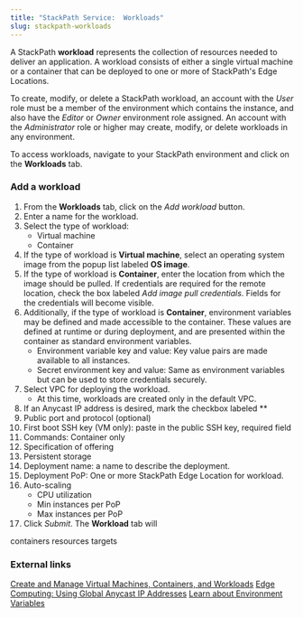 ```yaml
---
title: "StackPath Service:  Workloads"
slug: stackpath-workloads
---
```



A StackPath **workload** represents the collection of resources needed to deliver an application.  A workload consists of either a single virtual machine or a container that can be deployed to one or more of StackPath's Edge Locations.  

To create, modify, or delete a StackPath workload, an account with the *User* role must be a member of the environment which contains the instance, and also have the *Editor* or *Owner* environment role assigned.  An account with the *Administrator* role or higher may create, modify, or delete workloads in any environment.

To access workloads, navigate to your StackPath environment and click on the **Workloads** tab.

### Add a workload

1. From the **Workloads** tab, click on the *Add workload* button.
1. Enter a name for the workload.
1. Select the type of workload:
   - Virtual machine
   - Container
1. If the type of workload is **Virtual machine**, select an operating system image from the popup list labeled **OS image**.
1. If the type of workload is **Container**, enter the location from which the image should be pulled.  If credentials are required for the remote location, check the box labeled *Add image pull credentials*.  Fields for the credentials will become visible.
1. Additionally, if the type of workload is **Container**, environment variables may be defined and made accessible to the container.  These values are defined at runtime or during deployment, and are presented within the container as standard environment variables.
   - Environment variable key and value:  Key value pairs are made available to all instances.  
   - Secret environment key and value: Same as environment variables but can be used to store credentials securely.
1. Select VPC for deploying the workload.
   - At this time, workloads are created only in the default VPC.
1. If an Anycast IP address is desired, mark the checkbox labeled **
1. Public port and protocol (optional)
1. First boot SSH key (VM only): paste in the public SSH key, required field
1. Commands: Container only
1. Specification of offering
1. Persistent storage
1. Deployment name: a name to describe the deployment.
1. Deployment PoP: One or more StackPath Edge Location for workload.
1. Auto-scaling
   - CPU utilization
   - Min instances per PoP
   - Max instances per PoP
1. Click *Submit*. The **Workload** tab will

containers
resources
targets

### External links

[Create and Manage Virtual Machines, Containers, and Workloads](https://support.stackpath.com/hc/en-us/articles/360022756051-Create-and-Manage-Virtual-Machines-Containers-and-Workloads)
[Edge Computing: Using Global Anycast IP Addresses](https://support.stackpath.com/hc/en-us/articles/360022801751-Edge-Computing-Using-Global-Anycast-IP-Addresses)
[Learn about Environment Variables](https://support.stackpath.com/hc/en-us/articles/360022768891)
